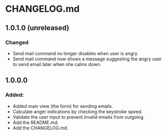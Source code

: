 # CHANGELOG.md

## 1.0.1.0 (unreleased)

### Changed
- Send mail command no longer disables when user is angry.
- Send mail command now shows a message suggesting the angry user to send email later when she calms down.

## 1.0.0.0

### Added:
- Added main view (the form) for sending emails.
- Calculate anger indications by checking the keystroke speed.
- Validate the user input to prevent invalid emails from outgoing.
- Add the README.md.
- Add the CHANGELOG.md.